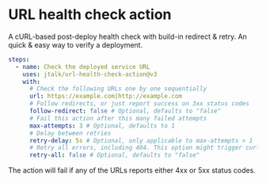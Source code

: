 # URL health check action

A cURL-based post-deploy health check with build-in redirect & retry. An quick & easy way to verify a deployment.   

```yaml
steps:
  - name: Check the deployed service URL
    uses: jtalk/url-health-check-action@v3
    with:
      # Check the following URLs one by one sequentially
      url: https://example.com|http://example.com
      # Follow redirects, or just report success on 3xx status codes
      follow-redirect: false # Optional, defaults to "false"
      # Fail this action after this many failed attempts
      max-attempts: 3 # Optional, defaults to 1
      # Delay between retries
      retry-delay: 5s # Optional, only applicable to max-attempts > 1
      # Retry all errors, including 404. This option might trigger curl upgrade.
      retry-all: false # Optional, defaults to "false"
```

The action will fail if any of the URLs reports either 4xx or 5xx status codes.

